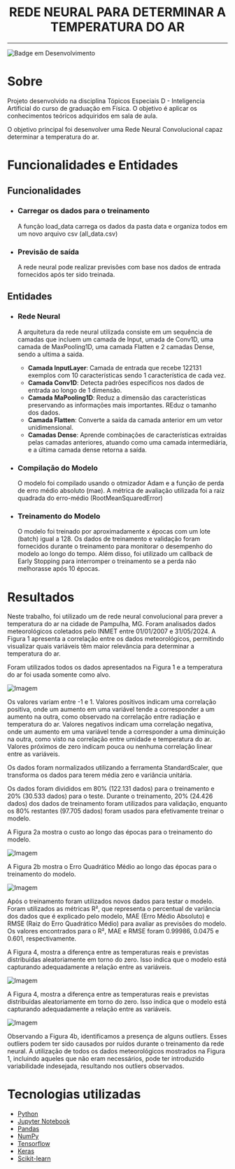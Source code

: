 <h1 align="center">
  REDE NEURAL PARA DETERMINAR A TEMPERATURA DO AR
</h1>

<hr>

![Badge em Desenvolvimento](http://img.shields.io/static/v1?label=STATUS&message=Completo&color=GREEN&style=for-the-badge)

# Sobre

 Projeto desenvolvido na disciplina Tópicos Especiais D - Inteligencia Artificial do curso de graduação em Física. O objetivo é aplicar os conhecimentos teóricos adquiridos em sala de aula.

 O objetivo principal foi desenvolver uma Rede Neural Convolucional capaz determinar a temperatura do ar.

# Funcionalidades e Entidades

## Funcionalidades
- ### Carregar os dados para o treinamento
  A função load_data carrega os dados da pasta data e organiza todos em um novo arquivo csv (all_data.csv)

- ### Previsão de saída
  A rede neural pode realizar previsões com base nos dados de entrada fornecidos após ter sido treinada.

## Entidades
- ### Rede Neural
  A arquitetura da rede neural utilizada consiste em um sequência de camadas que incluem um camada de Input, umada de Conv1D, uma camada de MaxPooling1D, uma camada Flatten e 2 camadas Dense, sendo a ultima a saida.

  - **Camada InputLayer**: Camada de entrada que recebe 122131 exemplos com 10 características sendo 1 característica de cada vez.
  - **Camada Conv1D**: Detecta padrões específicos nos dados de entrada ao longo de 1 dimensão.
  - **Camada MaPooling1D**: Reduz a dimensão das características preservando as informações mais importantes. REduz o tamanho dos dados.
  - **Camada Flatten**: Converte a saída da camada anterior em um vetor unidimensional.
  - **Camadas Dense**: Aprende combinações de características extraídas pelas camadas anteriores, atuando como uma camada intermediária, e a última camada dense retorna a saída.

- ### Compilação do Modelo
  O modelo foi compilado usando o otmizador Adam e a função de perda de erro médio absoluto (mae). A métrica de avaliação utilizada foi a raiz quadrada do erro-médio (RootMeanSquaredError)

- ### Treinamento do Modelo
  O modelo foi treinado por aproximadamente x épocas com um lote (batch) igual a 128. Os dados de treinamento e validação foram fornecidos durante o treinamento para monitorar o desempenho do modelo ao longo do tempo. Além disso, foi utilizado um callback de Early Stopping para interromper o treinamento se a perda não melhorasse após 10 épocas.

# Resultados

Neste trabalho, foi utilizado um de rede neural convolucional para prever a temperatura do ar na cidade de Pampulha, MG. Foram analisados dados meteorológicos coletados pelo INMET entre 01/01/2007 e 31/05/2024. A Figura 1 apresenta a correlação entre os dados meteorológicos, permitindo visualizar quais variáveis têm maior relevância para determinar a temperatura do ar. 

Foram utilizados todos os dados apresentados na Figura 1 e a temperatura do ar foi usada somente como alvo.

![Imagem](img/matriz.png)

Os valores variam entre -1 e 1. Valores positivos indicam uma correlação positiva, onde um aumento em uma variável tende a corresponder a um aumento na outra, como observado na correlação entre radiação e temperatura do ar. Valores negativos indicam uma  correlação negativa, onde um aumento em uma variável tende a  corresponder a uma diminuição na outra, como visto na correlação  entre umidade e temperatura do ar. Valores próximos de zero indicam  pouca ou nenhuma correlação linear entre as variáveis.

Os dados foram normalizados utilizando a ferramenta StandardScaler, que transforma os dados para terem média zero e variância unitária.

Os dados foram divididos em 80% (122.131 dados) para o treinamento e 20% (30.533 dados) para o teste. Durante o treinamento, 20% (24.426  dados) dos dados de treinamento foram utilizados para validação,  enquanto os 80% restantes (97.705 dados) foram usados para  efetivamente treinar o modelo.

A Figura 2a mostra o custo ao longo das épocas para o treinamento do modelo.

![Imagem](img/perda%20x%20custo.png)

A Figura 2b mostra o Erro Quadrático Médio ao longo das épocas para o treinamento do modelo.

![Imagem](img/rmse%20x%20epocas.png)

Após o treinamento foram utilizados novos dados para testar o modelo. Foram utilizados as métricas R², que representa o percentual de variância dos dados que é explicado pelo modelo, MAE (Erro Médio Absoluto) e RMSE (Raiz do Erro Quadrático Médio) para avaliar as previsões do modelo. Os valores encontrados para o R², MAE e RMSE foram 0.99986, 0.0475 e 0.601, respectivamente.

A Figura 4, mostra a diferença entre as temperaturas reais e previstas distribuídas aleatoriamente em 
torno do zero. Isso indica que o modelo está capturando adequadamente a relação entre as variáveis.

![Imagem](img/dados-previstos%20x%20dados%20reais.png)

A Figura 4, mostra a diferença entre as temperaturas reais e previstas distribuídas aleatoriamente em torno do zero. Isso indica que o modelo está capturando adequadamente a relação entre as variáveis.

![Imagem](img/residuos.png)

Observando a Figura 4b, identificamos a presença de alguns outliers. Esses outliers podem ter sido causados por ruídos durante o treinamento da rede  neural. A utilização de todos os dados meteorológicos mostrados na Figura 1, incluindo aqueles que não eram necessários, pode ter introduzido variabilidade indesejada, resultando nos outliers observados.

# Tecnologias utilizadas

- [Python](https://www.python.org)
- [Jupyter Notebook](https://jupyter.org)
- [Pandas](https://pandas.pydata.org)
- [NumPy](https://numpy.org)
- [Tensorflow](https://www.tensorflow.org)
- [Keras](https://keras.io)
- [Scikit-learn](https://scikit-learn.org/stable/)
